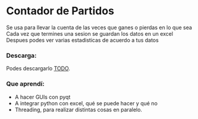 # Contador de Partidos
Se usa para llevar la cuenta de las veces que ganes o pierdas en lo que sea <br/>
Cada vez que termines una sesion se guardan los datos en un excel <br/>
Despues podes ver varias estadisticas de acuerdo a tus datos <br/>

### Descarga:
Podes descargarlo [TODO]().

### Que aprendí:
- A hacer GUIs con pyqt
- A integrar python con excel, qué se puede hacer y qué no
- Threading, para realizar distintas cosas en paralelo.
